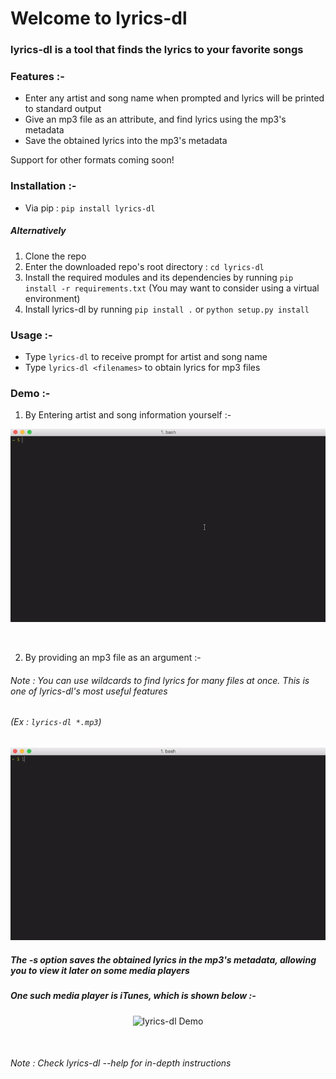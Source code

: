 # Welcome to lyrics-dl

### lyrics-dl is a tool that finds the lyrics to your favorite songs

### Features :-
* Enter any artist and song name when prompted and lyrics will be printed to standard output
* Give an mp3 file as an attribute, and find lyrics using the mp3's metadata
* Save the obtained lyrics into the mp3's metadata

Support for other formats coming soon!
### Installation :-
* Via pip : `pip install lyrics-dl`

##### Alternatively
1. Clone the repo
2. Enter the downloaded repo's root directory : `cd lyrics-dl`
3. Install the required modules and its dependencies by running `pip install -r requirements.txt` (You may want to consider using a virtual environment)
4. Install lyrics-dl by running `pip install .` or `python setup.py install`

### Usage :-
* Type `lyrics-dl` to receive prompt for artist and song name
* Type `lyrics-dl <filenames>` to obtain lyrics for mp3 files

### Demo :-
1. By Entering artist and song information yourself :-
<p align='center'>
<img src='Assets/lyrics-dl-demo.gif' alt='lyrics-dl Demo'>
</p>
<br>

2. By providing an mp3 file as an argument :-
###### Note : You can use wildcards to find lyrics for many files at once. This is one of lyrics-dl's most useful features 
###### (Ex : `lyrics-dl *.mp3`)

<p align='center'>
<img src='Assets/lyrics-dl-demo2.gif' alt='lyrics-dl Demo'>
</p>

##### The -s option saves the obtained lyrics in the mp3's metadata, allowing you to view it later on some media players
##### One such media player is iTunes, which is shown below :-

<p align='center'>
<img src='Assets/lyrics-dl-itunesdemo.gif' alt='lyrics-dl Demo'>
</p>
<br>

###### Note : Check lyrics-dl --help for in-depth instructions
